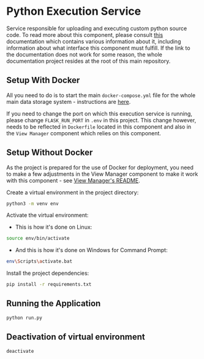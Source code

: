 # Python Execution Service

Service responsible for uploading and executing custom python source code. To read more about this component, please consult [this](https://marekstef.github.io/storage-system-documentation/docs/main-system/python-execution-service/introduction) documentation which contains various information about it, including information about what interface this component must fulfill. If the link to the documentation does not work for some reason, the whole documentation project resides at the root of this main repository.

## Setup With Docker

All you need to do is to start the main `docker-compose.yml` file for the whole main data storage system - instructions are [here](../../).

If you need to change the port on which this execution service is running, please change `FLASK_RUN_PORT` in `.env` in this project. This change however, needs to be reflected in `Dockerfile` located in this component and also in the `View Manager` component which relies on this component.

## Setup Without Docker

As the project is prepared for the use of Docker for deployment, you need to make a few adjustments in the View Manager component to make it work with this component - see [View Manager's README](../viewManager).

Create a virtual environment in the project directory:
```bash
python3 -m venv env
```

Activate the virtual environment:

- This is how it's done on Linux:
```bash
source env/bin/activate
```

- And this is how it's done on Windows for Command Prompt:
```bash
env\Scripts\activate.bat
```

Install the project dependencies:
```bash
pip install -r requirements.txt
```

## Running the Application

```bash
python run.py
```

## Deactivation of virtual environment

```bash
deactivate
```